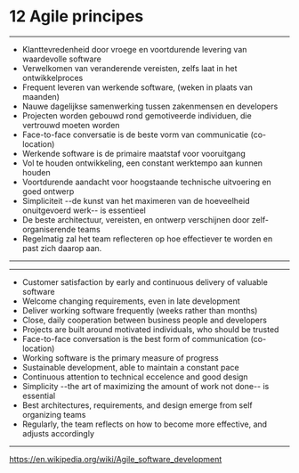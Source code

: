 # 12 Agile principes
---
* Klanttevredenheid door vroege en voortdurende levering van waardevolle software
* Verwelkomen van veranderende vereisten, zelfs laat in het ontwikkelproces
* Frequent leveren van werkende software, (weken in plaats van maanden)
* Nauwe dagelijkse samenwerking tussen zakenmensen en developers
* Projecten worden gebouwd rond gemotiveerde individuen, die vertrouwd moeten worden
* Face-to-face conversatie is de beste vorm van communicatie (co-location)
* Werkende software is de primaire maatstaf voor vooruitgang
* Vol te houden ontwikkeling, een constant werktempo aan kunnen houden
* Voortdurende aandacht voor hoogstaande technische uitvoering en goed ontwerp
* Simpliciteit --de kunst van het maximeren van de hoeveelheid onuitgevoerd werk-- is essentieel
* De beste architectuur, vereisten, en ontwerp verschijnen door zelf-organiserende teams
* Regelmatig zal het team reflecteren op hoe effectiever te worden en past zich daarop aan.

---
---
* Customer satisfaction by early and continuous delivery of valuable software
* Welcome changing requirements, even in late development
* Deliver working software frequently (weeks rather than months)
* Close, daily cooperation between business people and developers
* Projects are built around motivated individuals, who should be trusted
* Face-to-face conversation is the best form of communication (co-location)
* Working software is the primary measure of progress
* Sustainable development, able to maintain a constant pace
* Continuous attention to technical eccelence and good design
* Simplicity --the art of maximizing the amount of work not done-- is essential
* Best architectures, requirements, and design emerge from self organizing teams
* Regularly, the team reflects on how to become more effective, and adjusts accordingly
---

<a href="https://en.wikipedia.org/wiki/Agile_software_development">https://en.wikipedia.org/wiki/Agile_software_development</a>




